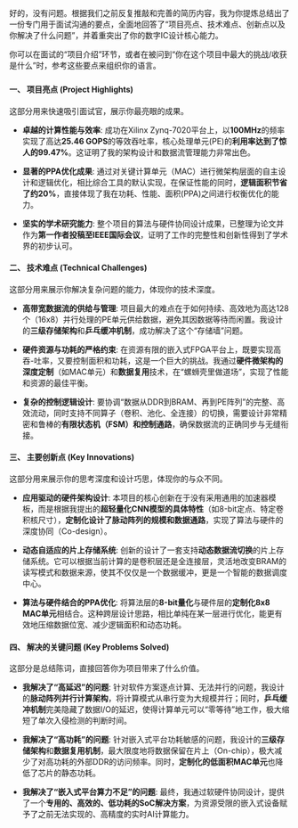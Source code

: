 好的，没有问题。根据我们之前反复推敲和完善的简历内容，我为你提炼总结出了一份专门用于面试沟通的要点，全面地回答了“项目亮点、技术难点、创新点以及你解决了什么问题”，并着重突出了你的数字IC设计核心能力。

你可以在面试的“项目介绍”环节，或者在被问到“你在这个项目中最大的挑战/收获是什么”时，参考这些要点来组织你的语言。

### 

#### **一、 项目亮点 (Project Highlights)**

这部分用来快速吸引面试官，展示你最亮眼的成果。

- **卓越的计算性能与效率**: 成功在Xilinx Zynq-7020平台上，以**100MHz**的频率实现了高达**25.46 GOPS**的等效吞吐率，核心处理单元(PE)的**利用率达到了惊人的99.47%**。这证明了我的架构设计和数据流管理能力非常出色。
    
- **显著的PPA优化成果**: 通过对关键计算单元（MAC）进行微架构层面的自主设计和逻辑优化，相比综合工具的默认实现，在保证性能的同时，**逻辑面积节省了约20%**，直接体现了我在功耗、性能、面积(PPA)之间进行权衡优化的能力。
    
- **坚实的学术研究能力**: 整个项目的算法与硬件协同设计成果，已整理为论文并作为**第一作者投稿至IEEE国际会议**，证明了工作的完整性和创新性得到了学术界的初步认可。
    

#### **二、 技术难点 (Technical Challenges)**

这部分用来展示你解决复杂问题的能力，体现你的技术深度。

- **高带宽数据流的供给与管理**: 项目最大的难点在于如何持续、高效地为高达128个（16x8）并行处理的PE单元供给数据，避免其因数据等待而闲置。我设计的**三级存储架构**和**乒乓缓冲机制**，成功解决了这个“存储墙”问题。
    
- **硬件资源与功耗的严格约束**: 在资源有限的嵌入式FPGA平台上，既要实现高吞-吐率，又要控制面积和功耗，这是一个巨大的挑战。我通过**硬件微架构的深度定制**（如MAC单元）和**数据复用**技术，在“螺蛳壳里做道场”，实现了性能和资源的最佳平衡。
    
- **复杂的控制逻辑设计**: 要协调“数据从DDR到BRAM、再到PE阵列”的完整、高效流动，同时支持不同算子（卷积、池化、全连接）的切换，需要设计非常精密和鲁棒的**有限状态机（FSM）和控制通路**，确保数据流的正确同步与无缝衔接。
    

#### **三、 主要创新点 (Key Innovations)**

这部分用来展示你的思考深度和设计巧思，体现你的与众不同。

- **应用驱动的硬件架构设计**: 本项目的核心创新在于没有采用通用的加速器模板，而是根据我提出的**超轻量化CNN模型的具体特性**（如8-bit定点、特定卷积核尺寸），**定制化设计了脉动阵列的规模和数据通路**，实现了算法与硬件的深度协同（Co-design）。
    
- **动态自适应的片上存储系统**: 创新的设计了一套支持**动态数据流切换**的片上存储系统。它可以根据当前计算的是卷积层还是全连接层，灵活地改变BRAM的读写模式和数据来源，使其不仅仅是一个数据缓冲，更是一个智能的数据调度中心。
    
- **算法与硬件结合的PPA优化**: 将算法层的**8-bit量化**与硬件层的**定制化8x8 MAC单元**相结合。这种跨层设计思路，相比单纯在某一层进行优化，能更有效地压缩数据位宽、减少逻辑面积和动态功耗。
    

#### **四、 解决的关键问题 (Key Problems Solved)**

这部分是总结陈词，直接回答你为项目带来了什么价值。

- **我解决了“高延迟”的问题**: 针对软件方案逐点计算、无法并行的问题，我设计的**脉动阵列并行计算架构**，将计算模式从串行变为大规模并行；同时，**乒乓缓冲机制**完美隐藏了数据I/O的延迟，使得计算单元可以“零等待”地工作，极大缩短了单次入侵检测的判断时间。
    
- **我解决了“高功耗”的问题**: 针对嵌入式平台功耗敏感的问题，我设计的**三级存储架构**和**数据复用机制**，最大限度地将数据保留在片上（On-chip），极大减少了对高功耗的外部DDR的访问频率。同时，**定制化的低面积MAC单元**也降低了芯片的静态功耗。
    
- **我解决了“嵌入式平台算力不足”的问题**: 最终，我通过软硬件协同设计，提供了一个**专用的、高效的、低功耗的SoC解决方案**，为资源受限的嵌入式设备赋予了之前无法实现的、高精度的实时AI计算能力。